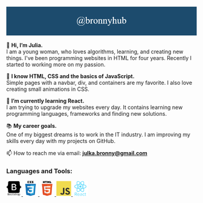 ![Alt text](@bronnyhub.png "My banner")

👋 <b> Hi, I’m Julia. </b></br>
	I am a young woman, who loves algorithms, learning, and creating new things. I've been programming websites in HTML for four years. Recently I started to working more on my passion.

👀 <b>I know HTML, CSS and the basics of JavaScript. </b></br>
	Simple pages with a navbar, div, and containers are my favorite. I also love creating small animations in CSS.

🌱 <b>I’m currently learning React. </b></br>
	I am trying to upgrade my websites every day. It contains learning new programming languages, frameworks and finding new solutions.
  
📚 <b>My career goals. </b></br>
	One of my biggest dreams is to work in the IT industry. I am improving my skills every day with my projects on GitHub. 

📫 How to reach me via email: <b>julka.bronny@gmail.com</b>


<h3 align="left">Languages and Tools:</h3>
<p align="left"> <a href="https://getbootstrap.com" target="_blank" rel="noreferrer"> <img src="https://raw.githubusercontent.com/devicons/devicon/master/icons/bootstrap/bootstrap-plain-wordmark.svg" alt="bootstrap" width="40" height="40"/> </a> <a href="https://www.w3schools.com/css/" target="_blank" rel="noreferrer"> <img src="https://raw.githubusercontent.com/devicons/devicon/master/icons/css3/css3-original-wordmark.svg" alt="css3" width="40" height="40"/> </a> <a href="https://www.w3.org/html/" target="_blank" rel="noreferrer"> <img src="https://raw.githubusercontent.com/devicons/devicon/master/icons/html5/html5-original-wordmark.svg" alt="html5" width="40" height="40"/> </a> <a href="https://developer.mozilla.org/en-US/docs/Web/JavaScript" target="_blank" rel="noreferrer"> <img src="https://raw.githubusercontent.com/devicons/devicon/master/icons/javascript/javascript-original.svg" alt="javascript" width="40" height="40"/> </a> <a href="https://reactjs.org/" target="_blank" rel="noreferrer"> <img src="https://raw.githubusercontent.com/devicons/devicon/master/icons/react/react-original-wordmark.svg" alt="react" width="40" height="40"/> </a> </p>

